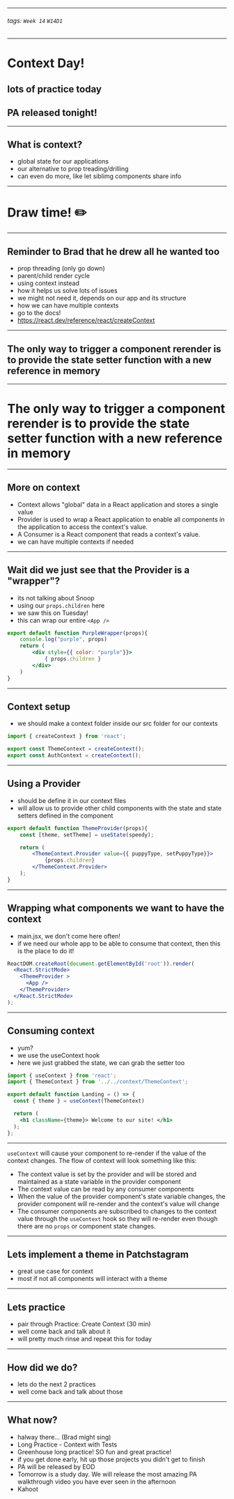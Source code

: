 <style>
    .present {
        text-align: left;
    }
</style>

---

###### tags: `Week 14` `W14D1`

---

# Context Day!
## lots of practice today
## PA released tonight!


---


## What is context?
- global state for our applications
- our alternative to prop treading/drilling
- can even do more, like let siblimg components share info


---

# Draw time! ✏️



---

## Reminder to Brad that he drew all he wanted too

- prop threading (only go down)
- parent/child render cycle
- using context instead
- how it helps us solve lots of issues
- we might not need it, depends on our app and its structure
- how we can have multiple contexts
- go to the docs!
- https://react.dev/reference/react/createContext



---


## The only way to trigger a component rerender is to provide the state setter function with a new reference in memory


---

# The only way to trigger a component rerender is to provide the state setter function with a new reference in memory


---

## More on context

- Context allows "global" data in a React application and stores a single value 
- Provider is used to wrap a React application to enable all components in the application to access the context's value. 
- A Consumer is a React component that reads a context's value.
- we can have multiple contexts if needed


---


## Wait did we just see that the Provider is a "wrapper"?

- its not talking about Snoop
- using our `props.children` here
- we saw this on Tuesday!
- this can wrap our entire `<App />`

```jsx
export default function PurpleWrapper(props){
    console.log("purple", props)
    return (
        <div style={{ color: "purple"}}>
            { props.children }
        </div>
    )
} 
```


---


## Context setup

- we should make a context folder inside our src folder for our contexts


```jsx
import { createContext } from 'react';

export const ThemeContext = createContext();
export const AuthContext = createContext();
```


---

## Using a Provider

- should be define it in our context files
- will allow us to provide other child components with the state and state setters defined in the component

```jsx
export default function ThemeProvider(props){
    const [theme, setTheme] = useState(speedy);

    return (
        <ThemeContext.Provider value={{ puppyType, setPuppyType}}>
            {props.children}
        </ThemeContext.Provider>
    );
}
```


---

## Wrapping what components we want to have the context

- main.jsx, we don't come here often!
- if we need our whole app to be able to consume that context, then this is the place to do it!

```jsx
ReactDOM.createRoot(document.getElementById('root')).render(
  <React.StrictMode>
    <ThemeProvider >
      <App />
    </ThemeProvider>
  </React.StrictMode>
);
```

---

## Consuming context

- yum?
- we use the useContext hook
- here we just grabbed the state, we can grab the setter too
```jsx
import { useContext } from 'react';
import { ThemeContext } from '../../context/ThemeContext';

export default function Landing = () => {
  const { theme } = useContext(ThemeContext)

  return (
    <h1 className={theme}> Welcome to our site! </h1>
  );
};

```

---



`useContext` will cause your component to re-render if the value of the
context changes. The flow of context will look something like this:

* The context value is set by the provider and will be stored and maintained as a state variable in the provider component
* The context value can be read by any consumer components
* When the value of the provider component's state variable changes, the
  provider component will re-render and the context's value will change
* The consumer components are subscribed to changes to the context value through the `useContext` hook so they will re-render even though there are no `props`  or component state changes.


---


## Lets implement a theme in Patchstagram

- great use case for context
- most if not all components will interact with a theme

---


## Lets practice

- pair through Practice: Create Context (30 min)
- well come back and talk about it
- will pretty much rinse and repeat this for today


---




## How did we do?
- lets do the next 2 practices
- well come back and talk about those



---


## What now?
 - halway there... (Brad might sing)
 - Long Practice - Context with Tests
 - Greenhouse long practice! SO fun and great practice!
 - if you get done early, hit up those projects you didn't get to finish
 - PA will be released by EOD
 - Tomorrow is a study day. We will release the most amazing PA walkthrough video you have ever seen in the afternoon
 - Kahoot





